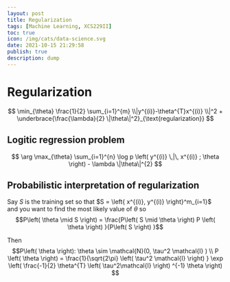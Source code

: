 ```yaml
---
layout: post
title: Regularization
tags: [Machine Learning, XCS229II]
toc: true
icon: /img/cats/data-science.svg
date: 2021-10-15 21:29:58
publish: true
description: dump
---
```


# Regularization

$$ \min_{\theta} \frac{1}{2} \sum_{i=1}^{m}  \\|y^{(i)}-\theta^{T}x^{(i)} \\|^2 + \underbrace{\frac{\lambda}{2} \|\theta\|^2}_{\text{regularization}} $$

## Logitic regression problem

$$ \arg \max_{\theta} \sum_{i=1}^{n} \log p \left( y^{(i)} \,|\, x^{(i)} ; \theta \right) - \lambda \|\theta\|^{2} $$

## Probabilistic interpretation of regularization

Say $S$ is the training set so that $S = \left{ x^{(i)}, y^{(i)} \right}^m_{i=1}$ and  you want to find the most likely value of $\theta$ so
$$P\left( \theta  \mid S  \right) = \frac{P\left( S  \mid \theta \right) P \left( \theta \right) }{P\left( S \right) }$$


Then
$$P\left( \theta \right): \theta \sim \mathcal{N}(0, \tau^2 \mathcal{I} ) \\
P \left( \theta \right) = \frac{1}{\sqrt{2\pi} \left( \tau^2 \mathcal{I} \right) } \exp \left( \frac{-1}{2} \theta^{T} \left( \tau^2\mathcal{I}  \right) ^{-1} \theta  \right) $$